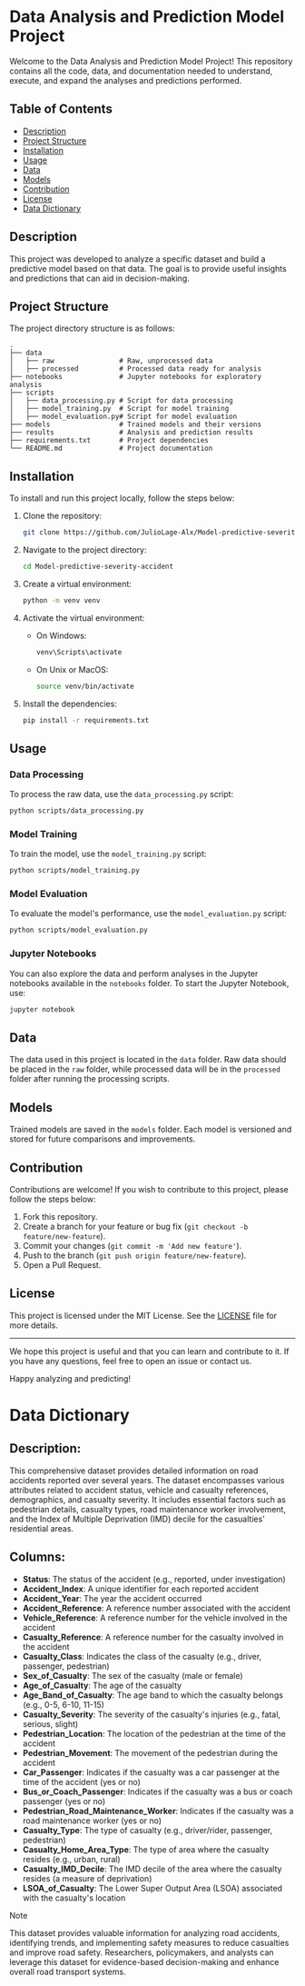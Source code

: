 # Data Analysis and Prediction Model Project

Welcome to the Data Analysis and Prediction Model Project! This repository contains all the code, data, and documentation needed to understand, execute, and expand the analyses and predictions performed.

## Table of Contents

- [Description](#description)
- [Project Structure](#project-structure)
- [Installation](#installation)
- [Usage](#usage)
- [Data](#data)
- [Models](#models)
- [Contribution](#contribution)
- [License](#license)
- [Data Dictionary](#data-dictionary)

## Description

This project was developed to analyze a specific dataset and build a predictive model based on that data. The goal is to provide useful insights and predictions that can aid in decision-making.

## Project Structure

The project directory structure is as follows:

```
.
├── data
│   ├── raw                # Raw, unprocessed data
│   ├── processed          # Processed data ready for analysis
├── notebooks              # Jupyter notebooks for exploratory analysis
├── scripts
│   ├── data_processing.py # Script for data processing
│   ├── model_training.py  # Script for model training
│   ├── model_evaluation.py# Script for model evaluation
├── models                 # Trained models and their versions
├── results                # Analysis and prediction results
├── requirements.txt       # Project dependencies
└── README.md              # Project documentation
```

## Installation

To install and run this project locally, follow the steps below:

1. Clone the repository:
   ```bash
   git clone https://github.com/JulioLage-Alx/Model-predictive-severity-accident
   ```

2. Navigate to the project directory:
   ```bash
   cd Model-predictive-severity-accident
   ```

3. Create a virtual environment:
   ```bash
   python -m venv venv
   ```

4. Activate the virtual environment:
   - On Windows:
     ```bash
     venv\Scripts\activate
     ```
   - On Unix or MacOS:
     ```bash
     source venv/bin/activate
     ```

5. Install the dependencies:
   ```bash
   pip install -r requirements.txt
   ```

## Usage

### Data Processing

To process the raw data, use the `data_processing.py` script:

```bash
python scripts/data_processing.py
```

### Model Training

To train the model, use the `model_training.py` script:

```bash
python scripts/model_training.py
```

### Model Evaluation

To evaluate the model's performance, use the `model_evaluation.py` script:

```bash
python scripts/model_evaluation.py
```

### Jupyter Notebooks

You can also explore the data and perform analyses in the Jupyter notebooks available in the `notebooks` folder. To start the Jupyter Notebook, use:

```bash
jupyter notebook
```

## Data

The data used in this project is located in the `data` folder. Raw data should be placed in the `raw` folder, while processed data will be in the `processed` folder after running the processing scripts.

## Models

Trained models are saved in the `models` folder. Each model is versioned and stored for future comparisons and improvements.

## Contribution

Contributions are welcome! If you wish to contribute to this project, please follow the steps below:

1. Fork this repository.
2. Create a branch for your feature or bug fix (`git checkout -b feature/new-feature`).
3. Commit your changes (`git commit -m 'Add new feature'`).
4. Push to the branch (`git push origin feature/new-feature`).
5. Open a Pull Request.

## License

This project is licensed under the MIT License. See the [LICENSE](LICENSE) file for more details.

---

We hope this project is useful and that you can learn and contribute to it. If you have any questions, feel free to open an issue or contact us.

Happy analyzing and predicting!

# Data Dictionary

## Description:
This comprehensive dataset provides detailed information on road accidents reported over several years. The dataset encompasses various attributes related to accident status, vehicle and casualty references, demographics, and casualty severity. It includes essential factors such as pedestrian details, casualty types, road maintenance worker involvement, and the Index of Multiple Deprivation (IMD) decile for the casualties' residential areas.

## Columns:

- **Status**: The status of the accident (e.g., reported, under investigation)
- **Accident_Index**: A unique identifier for each reported accident
- **Accident_Year**: The year the accident occurred
- **Accident_Reference**: A reference number associated with the accident
- **Vehicle_Reference**: A reference number for the vehicle involved in the accident
- **Casualty_Reference**: A reference number for the casualty involved in the accident
- **Casualty_Class**: Indicates the class of the casualty (e.g., driver, passenger, pedestrian)
- **Sex_of_Casualty**: The sex of the casualty (male or female)
- **Age_of_Casualty**: The age of the casualty
- **Age_Band_of_Casualty**: The age band to which the casualty belongs (e.g., 0-5, 6-10, 11-15)
- **Casualty_Severity**: The severity of the casualty's injuries (e.g., fatal, serious, slight)
- **Pedestrian_Location**: The location of the pedestrian at the time of the accident
- **Pedestrian_Movement**: The movement of the pedestrian during the accident
- **Car_Passenger**: Indicates if the casualty was a car passenger at the time of the accident (yes or no)
- **Bus_or_Coach_Passenger**: Indicates if the casualty was a bus or coach passenger (yes or no)
- **Pedestrian_Road_Maintenance_Worker**: Indicates if the casualty was a road maintenance worker (yes or no)
- **Casualty_Type**: The type of casualty (e.g., driver/rider, passenger, pedestrian)
- **Casualty_Home_Area_Type**: The type of area where the casualty resides (e.g., urban, rural)
- **Casualty_IMD_Decile**: The IMD decile of the area where the casualty resides (a measure of deprivation)
- **LSOA_of_Casualty**: The Lower Super Output Area (LSOA) associated with the casualty's location

> [!NOTE]
> This dataset provides valuable information for analyzing road accidents, identifying trends, and implementing safety measures to reduce casualties and improve road safety. Researchers, policymakers, and analysts can leverage this dataset for evidence-based decision-making and enhance overall road transport systems.